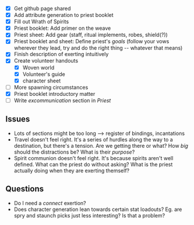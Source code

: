 - [x] Get github page shared
- [x] Add attribute generation to priest booklet
- [x] Fill out Wrath of Spirits
- [x] Priest booklet: Add primer on the weave
- [x] Priest sheet: Add gear (staff, ritual implements, robes, shield(?))
- [x] Priest booklet and sheet: Define priest's *goals* (follow your vows wherever they lead, try and do the right thing -- whatever that means)
- [x] Finish description of exerting intuitively
- [x] Create volunteer handouts
	- [x] Woven world
	- [x] Volunteer's guide
	- [x] character sheet
- [ ] More spawning circumstances
- [x] Priest booklet introductory matter
- [ ] Write *excommunication* section in *Priest*

## Issues
- Lots of sections might be too long --> register of bindings, incantations
- Travel doesn't feel right. It's a series of hurdles along the way to a destination, but there's a tension. Are we getting there or what? How *big* should the distractions be? What is their *purpose*?
- Spirit communion doesn't feel right. It's because spirits aren't well defined. What can the priest do without asking? What is the priest actually doing when they are exerting themself?

## Questions
- Do I need a *connect* exertion?
- Does character generation lean towards certain stat loadouts? Eg. are spry and staunch picks just less interesting? Is that a problem?